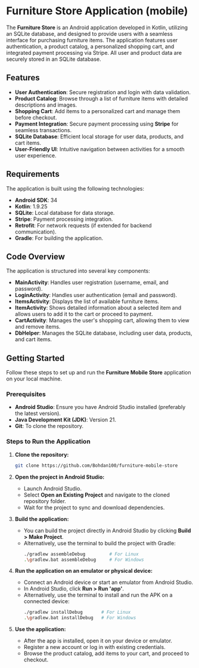# Furniture Store Application (mobile)
The **Furniture Store** is an Android application developed in Kotlin, utilizing an SQLite database, and designed to provide users with a seamless interface for purchasing furniture items. The application features user authentication, a product catalog, a personalized shopping cart, and integrated payment processing via Stripe. All user and product data are securely stored in an SQLite database.

## Features
- **User Authentication**: Secure registration and login with data validation.
- **Product Catalog**: Browse through a list of furniture items with detailed descriptions and images.
- **Shopping Cart**: Add items to a personalized cart and manage them before checkout.
- **Payment Integration**: Secure payment processing using **Stripe** for seamless transactions.
- **SQLite Database**: Efficient local storage for user data, products, and cart items.
- **User-Friendly UI**: Intuitive navigation between activities for a smooth user experience.

## Requirements
The application is built using the following technologies:
- **Android SDK**: 34
- **Kotlin**: 1.9.25
- **SQLite**: Local database for data storage.
- **Stripe**: Payment processing integration.
- **Retrofit**: For network requests (if extended for backend communication).
- **Gradle**: For building the application.

## Code Overview
The application is structured into several key components:
- **MainActivity**: Handles user registration (username, email, and password).
- **LoginActivity**: Handles user authentication (email and password).
- **ItemsActivity**: Displays the list of available furniture items.
- **ItemActivity**: Shows detailed information about a selected item and allows users to add it to the cart or proceed to payment.
- **CartActivity**: Manages the user's shopping cart, allowing them to view and remove items.
- **DbHelper**: Manages the SQLite database, including user data, products, and cart items.

## Getting Started
Follow these steps to set up and run the **Furniture Mobile Store** application on your local machine.

### Prerequisites
* **Android Studio**: Ensure you have Android Studio installed (preferably the latest version).
* **Java Development Kit (JDK)**: Version 21.
* **Git**: To clone the repository.

### Steps to Run the Application
1. **Clone the repository:**
    ```bash
    git clone https://github.com/Bohdan100/furniture-mobile-store
    ```

2. **Open the project in Android Studio:**
   * Launch Android Studio.
   * Select **Open an Existing Project** and navigate to the cloned repository folder.
   * Wait for the project to sync and download dependencies.

3. **Build the application:**
   * You can build the project directly in Android Studio by clicking **Build > Make Project**.
   * Alternatively, use the terminal to build the project with Gradle:
       ```bash
       ./gradlew assembleDebug         # For Linux
       .\gradlew.bat assembleDebug     # For Windows
       ```

4. **Run the application on an emulator or physical device:**
   * Connect an Android device or start an emulator from Android Studio.
   * In Android Studio, click **Run > Run 'app'**.
   * Alternatively, use the terminal to install and run the APK on a connected device:
       ```bash
       ./gradlew installDebug       # For Linux
       .\gradlew.bat installDebug   # For Windows
       ```

5. **Use the application:**
   * After the app is installed, open it on your device or emulator.
   * Register a new account or log in with existing credentials.
   * Browse the product catalog, add items to your cart, and proceed to checkout.
